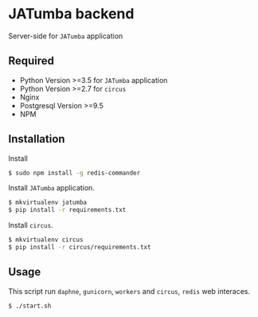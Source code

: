 JATumba backend
===============
Server-side for `JATumba` application
## Required
* Python Version >=3.5 for `JATumba` application
* Python Version >=2.7 for `circus`
* Nginx
* Postgresql Version >=9.5
* NPM


## Installation
Install
```bash
$ sudo npm install -g redis-commander
```
Install `JATumba` application.
```bash
$ mkvirtualenv jatumba
$ pip install -r requirements.txt
```
Install `circus`.
```bash
$ mkvirtualenv circus
$ pip install -r circus/requirements.txt
```

## Usage
This script run `daphne`, `gunicorn`, `workers` and `circus`, `redis` web interaces.
```bash
$ ./start.sh
```